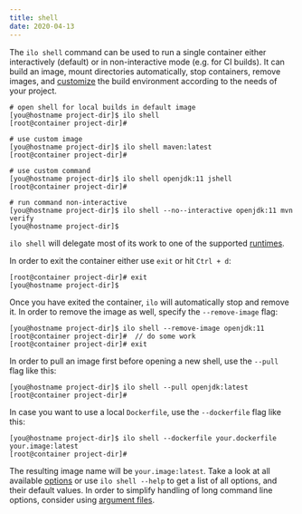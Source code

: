 ```yaml
---
title: shell
date: 2020-04-13
---
```


The `ilo shell` command can be used to run a single container either interactively (default) or in non-interactive mode (e.g. for CI builds). It can build an image, mount directories automatically, stop containers, remove images, and [customize](./customize-env) the build environment according to the needs of your project.

```shell script
# open shell for local builds in default image
[you@hostname project-dir]$ ilo shell
[root@container project-dir]#

# use custom image
[you@hostname project-dir]$ ilo shell maven:latest
[root@container project-dir]#

# use custom command
[you@hostname project-dir]$ ilo shell openjdk:11 jshell
[root@container project-dir]#

# run command non-interactive
[you@hostname project-dir]$ ilo shell --no--interactive openjdk:11 mvn verify
[you@hostname project-dir]$ 
```

`ilo shell` will delegate most of its work to one of the supported [runtimes](./runtimes).

In order to exit the container either use `exit` or hit `Ctrl + d`:

```shell script
[root@container project-dir]# exit
[you@hostname project-dir]$
```

Once you have exited the container, `ilo` will automatically stop and remove it. In order to remove the image as well, specify the `--remove-image` flag:

```shell script
[you@hostname project-dir]$ ilo shell --remove-image openjdk:11
[root@container project-dir]#  // do some work
[root@container project-dir]# exit
```

In order to pull an image first before opening a new shell, use the `--pull` flag like this:

```shell script
[you@hostname project-dir]$ ilo shell --pull openjdk:latest
[root@container project-dir]#
```

In case you want to use a local `Dockerfile`, use the `--dockerfile` flag like this:

```shell script
[you@hostname project-dir]$ ilo shell --dockerfile your.dockerfile your.image:latest
[root@container project-dir]#
```

The resulting image name will be `your.image:latest`. Take a look at all available [options](./options) or use `ilo shell --help` to get a list of all options, and their default values. In order to simplify handling of long command line options, consider using [argument files](../usage/argument-files).
